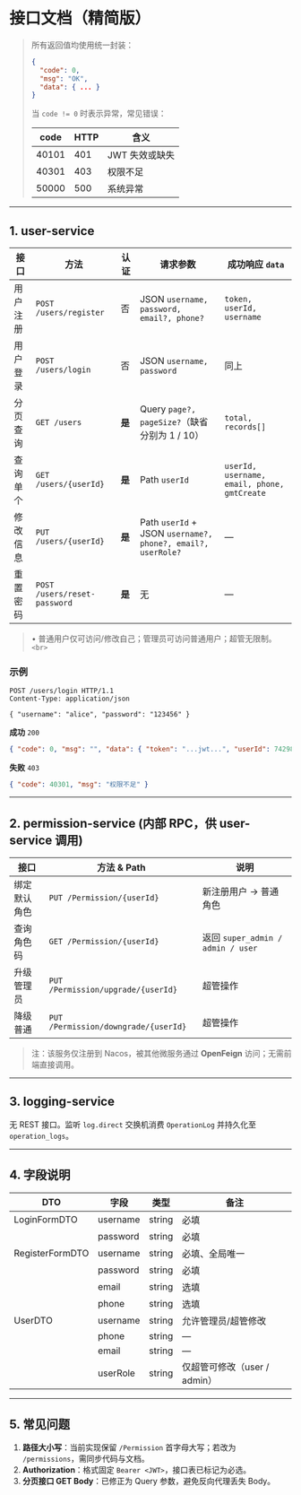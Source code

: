 # 接口文档（精简版）

> 所有返回值均使用统一封装：
>
> ```json
> {
>   "code": 0,
>   "msg": "OK",
>   "data": { ... }
> }
> ```
>
> 当 `code != 0` 时表示异常，常见错误：
>
> | code  | HTTP | 含义           |
> | ----- | ---- | -------------- |
> | 40101 | 401  | JWT 失效或缺失 |
> | 40301 | 403  | 权限不足       |
> | 50000 | 500  | 系统异常       |

---

## 1. user-service

| 接口     | 方法                           | 认证         | 请求参数                                                        | 成功响应 `data`                             |
| -------- | ------------------------------ | ------------ | --------------------------------------------------------------- | --------------------------------------------- |
| 用户注册 | `POST /users/register`       | 否           | JSON `username, password, email?, phone?`                     | `token, userId, username`                   |
| 用户登录 | `POST /users/login`          | 否           | JSON `username, password`                                     | 同上                                          |
| 分页查询 | `GET /users`                 | **是** | Query `page?, pageSize?`（缺省分别为 1 / 10）                | `total, records[]`                          |
| 查询单个 | `GET /users/{userId}`        | **是** | Path `userId`                                                 | `userId, username, email, phone, gmtCreate` |
| 修改信息 | `PUT /users/{userId}`        | **是** | Path `userId` + JSON `username?, phone?, email?, userRole?` | —                                            |
| 重置密码 | `POST /users/reset-password` | **是** | 无                                                              | —                                            |

> • 普通用户仅可访问/修改自己；管理员可访问普通用户；超管无限制。`<br>`

### 示例

```http
POST /users/login HTTP/1.1
Content-Type: application/json

{ "username": "alice", "password": "123456" }
```

**成功** `200`

```json
{ "code": 0, "msg": "", "data": { "token": "...jwt...", "userId": 74298, "username": "alice" } }
```

**失败** `403`

```json
{ "code": 40301, "msg": "权限不足" }
```

---

## 2. permission-service (内部 RPC，供 user-service 调用)

| 接口         | 方法 & Path                            | 说明                                |
| ------------ | -------------------------------------- | ----------------------------------- |
| 绑定默认角色 | `PUT /Permission/{userId}`           | 新注册用户 → 普通角色              |
| 查询角色码   | `GET /Permission/{userId}`           | 返回 `super_admin / admin / user` |
| 升级管理员   | `PUT /Permission/upgrade/{userId}`   | 超管操作                            |
| 降级普通     | `PUT /Permission/downgrade/{userId}` | 超管操作                            |

> 注：该服务仅注册到 Nacos，被其他微服务通过 **OpenFeign** 访问；无需前端直接调用。

---

## 3. logging-service

无 REST 接口。监听 `log.direct` 交换机消费 `OperationLog` 并持久化至 `operation_logs`。

---

## 4. 字段说明

| DTO             | 字段     | 类型   | 备注                         |
| --------------- | -------- | ------ | ---------------------------- |
| LoginFormDTO    | username | string | 必填                         |
|                 | password | string | 必填                         |
| RegisterFormDTO | username | string | 必填、全局唯一               |
|                 | password | string | 必填                         |
|                 | email    | string | 选填                         |
|                 | phone    | string | 选填                         |
| UserDTO         | username | string | 允许管理员/超管修改          |
|                 | phone    | string | —                           |
|                 | email    | string | —                           |
|                 | userRole | string | 仅超管可修改（user / admin） |

---

## 5. 常见问题

1. **路径大小写**：当前实现保留 `/Permission` 首字母大写；若改为 `/permissions`，需同步代码与文档。
2. **Authorization**：格式固定 `Bearer <JWT>`，接口表已标记为必选。
3. **分页接口 GET Body**：已修正为 Query 参数，避免反向代理丢失 Body。
